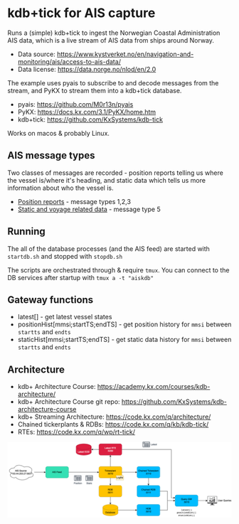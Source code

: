 # kdb+tick for AIS capture

Runs a (simple) kdb+tick to ingest the Norwegian Coastal Administration AIS data, which is a live stream of AIS data from ships around Norway.

- Data source: https://www.kystverket.no/en/navigation-and-monitoring/ais/access-to-ais-data/
- Data license: https://data.norge.no/nlod/en/2.0

The example uses pyais to subscribe to and decode messages from the stream, and PyKX to stream them into a kdb+tick database.

- pyais: https://github.com/M0r13n/pyais
- PyKX: https://docs.kx.com/3.1/PyKX/home.htm
- kdb+tick: https://github.com/KxSystems/kdb-tick

Works on macos & probably Linux.

## AIS message types

Two classes of messages are recorded - position reports telling us where the vessel is/where it's heading, and static data which tells us more information about who the vessel is.

- [Position reports](https://www.navcen.uscg.gov/ais-class-a-reports) - message types 1,2,3
- [Static and voyage related data](https://www.navcen.uscg.gov/ais-class-a-static-voyage-message-5) - message type 5

## Running

The all of the database processes (and the AIS feed) are started with `startdb.sh` and stopped with `stopdb.sh`

The scripts are orchestrated through & require `tmux`. You can connect to the DB services after startup with `tmux a -t "aiskdb"` 

## Gateway functions

- latest[]  - get latest vessel states
- positionHist[mmsi;startTS;endTS] - get position history for `mmsi` between `startts` and `endts`
- staticHist[mmsi;startTS;endTS] - get static data history for `mmsi` between `startts` and `endts`

## Architecture

- kdb+ Architecture Course: https://academy.kx.com/courses/kdb-architecture/
- kdb+ Architecture Course git repo: https://github.com/KxSystems/kdb-architecture-course
- kdb+ Streaming Architecture: https://code.kx.com/q/architecture/
- Chained tickerplants & RDBs: https://code.kx.com/q/kb/kdb-tick/
- RTEs: https://code.kx.com/q/wp/rt-tick/

![kdb+tick architecture diagram](architecture.drawio.png)